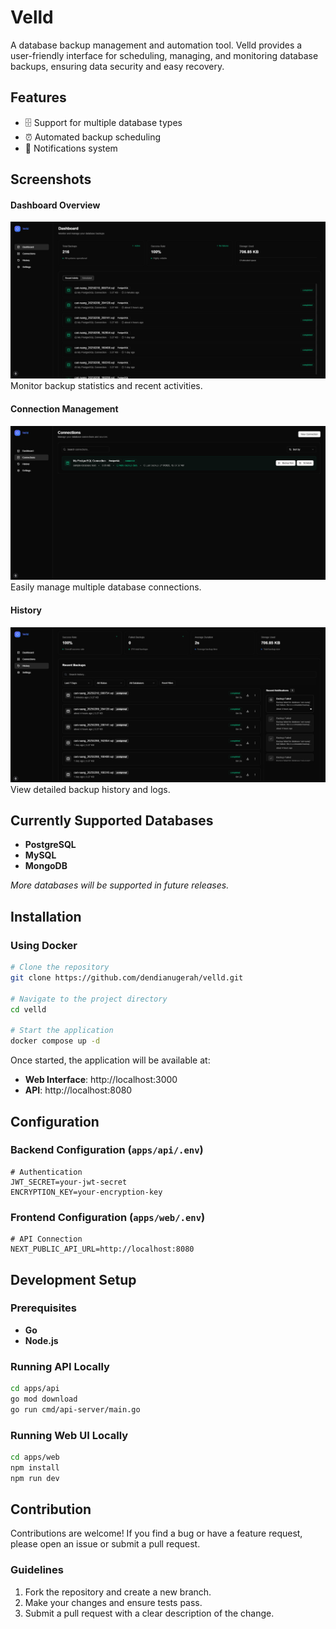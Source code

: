 # Velld

A database backup management and automation tool. Velld provides a user-friendly interface for scheduling, managing, and monitoring database backups, ensuring data security and easy recovery.

## Features

- 🗄️ Support for multiple database types
- ⏰ Automated backup scheduling
- 🔔 Notifications system

## Screenshots

#### Dashboard Overview
![Dashboard](docs/images/dashboard.png)
Monitor backup statistics and recent activities.

#### Connection Management
![Connections](docs/images/connections.png)
Easily manage multiple database connections.

#### History
![History](docs/images/history.png)
View detailed backup history and logs.

## Currently Supported Databases

- **PostgreSQL**
- **MySQL**
- **MongoDB**

*More databases will be supported in future releases.*

## Installation

### Using Docker

```sh
# Clone the repository
git clone https://github.com/dendianugerah/velld.git

# Navigate to the project directory
cd velld

# Start the application
docker compose up -d
```

Once started, the application will be available at:
- **Web Interface**: http://localhost:3000
- **API**: http://localhost:8080

## Configuration

### Backend Configuration (`apps/api/.env`)

```env
# Authentication
JWT_SECRET=your-jwt-secret
ENCRYPTION_KEY=your-encryption-key
```

### Frontend Configuration (`apps/web/.env`)

```env
# API Connection
NEXT_PUBLIC_API_URL=http://localhost:8080
```

## Development Setup

### Prerequisites

- **Go**
- **Node.js**

### Running API Locally

```sh
cd apps/api
go mod download
go run cmd/api-server/main.go
```

### Running Web UI Locally

```sh
cd apps/web
npm install
npm run dev
```

## Contribution

Contributions are welcome! If you find a bug or have a feature request, please open an issue or submit a pull request.

### Guidelines

1. Fork the repository and create a new branch.
2. Make your changes and ensure tests pass.
3. Submit a pull request with a clear description of the change.
